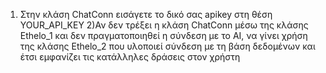 1) Στην κλάση ChatConn εισάγετε το δικό σας apikey στη θέση YOUR_API_KEY
2)Αν δεν τρέξει η κλάση ChatConn μέσω της κλάσης Ethelo_1 και δεν πραγματοποιηθεί η σύνδεση με το ΑΙ,
να γίνει χρήση της κλάσης Ethelo_2 που υλοποιεί σύνδεση με τη βάση δεδομένων και έτσι εμφανίζει τις 
κατάλληλες δράσεις στον χρήστη
